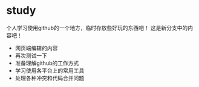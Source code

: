 # study
个人学习使用github的一个地方，临时存放些好玩的东西吧！
这是新分支中的内容吧！

* 网页端编辑的内容
* 再次测试一下
* 准备理解github的工作方式
* 学习使用各平台上的常用工具
* 处理各种冲突和代码合并问题